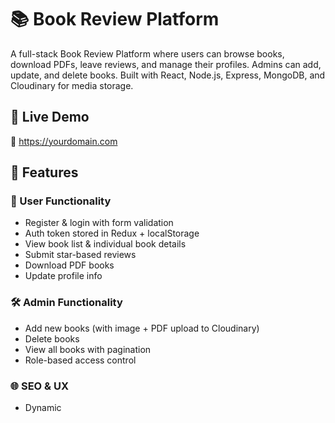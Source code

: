 # 📚 Book Review Platform

A full-stack Book Review Platform where users can browse books, download PDFs, leave reviews, and manage their profiles. Admins can add, update, and delete books. Built with React, Node.js, Express, MongoDB, and Cloudinary for media storage.


## 🔗 Live Demo
🚀 https://yourdomain.com

## 📌 Features
### 👥 User Functionality

- Register & login with form validation
- Auth token stored in Redux + localStorage
- View book list & individual book details
- Submit star-based reviews
- Download PDF books
- Update profile info

### 🛠 Admin Functionality

- Add new books (with image + PDF upload to Cloudinary)
- Delete books
- View all books with pagination
- Role-based access control

### 🌐 SEO & UX

- Dynamic <title> and <meta> tags with react-helmet
- Fully responsive and mobile-friendly
- Fast client-side search
- Accessible form validation and feedback



---

## 📦 Tech Stack

| Frontend        | Backend            | Cloud/File | Auth & State    | Utilities |
|----------------|--------------------|------------|-----------------|-------------|
| React + Vite   | Node.js + Express  | Cloudinary | JWT, Redux Toolkit |React Hook Form|
| Tailwind CSS   | MongoDB + Mongoose | Multer     | Redux Persist   | react-helmet-async|
|React Router    | Mongo Atlas        |            |Protected Routes |lucide-react |

---

## 📁 Project Structure

book-review-platform/
│
├── server/
│ ├── config/
│ ├── controllers/
│ ├── models/
│ ├── routes/
│ ├── utils/
│ ├── middleware/
│ └── server.js
│ └── app.js
│
├── client/
│ ├── src/
│ │ ├── app/
│ │ ├── components/
│ │ ├── features/
│ │ ├── pages/
│ │ ├── routes/
│ │ ├── services/
│ │ └── App.jsx
│
├── README.md


## 🧪 Environment Variables

### client/.env

- VITE_BACKEND_API =http://localhost:3000/api
- VITE_NODE_ENV=production


### server/.env
- PORT=3000
- MONGO_URI=your_mongo_connection_string
- JWT_SECRET=your_jwt_secret
- CLOUDINARY_CLOUD_NAME=your_cloud_name
- CLOUDINARY_API_KEY=your_api_key
- CLOUDINARY_API_SECRET=your_api_secret


## 🚀 Getting Started (Local Development)



##📄 License
MIT

## ✨ Author
### Developed by Mohd Umar — MERN Stack Developer
- 🌐 [Portfolio Website](https://mohd-umar-mern.vercel.app)
- 💼 [LinkedIn](https://www.linkedin.com/in/mohd-umar-mern-stack-developer/)
